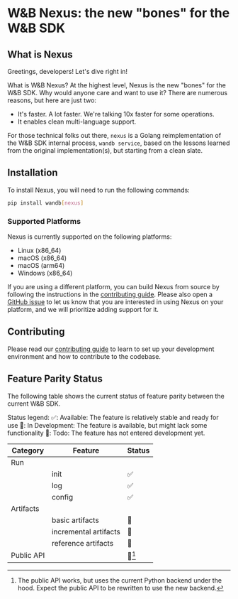 # W&B Nexus: the new "bones" for the W&B SDK

## What is Nexus

Greetings, developers! Let's dive right in!

What is W&B Nexus? At the highest level, Nexus is the new "bones" for the W&B SDK.
Why would anyone care and want to use it? There are numerous reasons, but here are just two:
- It's faster. A lot faster. We're talking 10x faster for some operations.
- It enables clean multi-language support.

For those technical folks out there, `nexus` is a Golang reimplementation of the W&B SDK
internal process, `wandb service`, based on the lessons learned from the original implementation(s),
but starting from a clean slate.

## Installation

To install Nexus, you will need to run the following commands:

```bash
pip install wandb[nexus]
```

### Supported Platforms

Nexus is currently supported on the following platforms:

- Linux (x86_64)
- macOS (x86_64)
- macOS (arm64)
- Windows (x86_64)

If you are using a different platform, you can build Nexus from source by following the
instructions in the [contributing guide](docs/contributing.md#installing-nexus).
Please also open a [GitHub issue](https://github.com/wandb/wandb/issues/new/choose)
to let us know that you are interested in using Nexus on
your platform, and we will prioritize adding support for it.

## Contributing

Please read our [contributing guide](docs/contributing.md) to learn to set up
your development environment and how to contribute to the codebase.

## Feature Parity Status

The following table shows the current status of feature parity between the current W&B SDK.

Status legend:
✅: Available: The feature is relatively stable and ready for use
🚧: In Development: The feature is available, but might lack some functionality
📝: Todo: The feature has not entered development yet.

| Category   | Feature               | Status     |
|------------|-----------------------|------------|
| Run        |                       |            |
|            | init                  | ✅          |
|            | log                   | ✅          |
|            | config                | ✅          |
| Artifacts  |                       |            |
|            | basic artifacts       | 🚧         |
|            | incremental artifacts | 📝         |
|            | reference artifacts   | 📝         |
| Public API |                       | 📝[^PA.1]  |

[^PA.1]: The public API works, but uses the current Python backend under the hood.
         Expect the public API to be rewritten to use the new backend.
